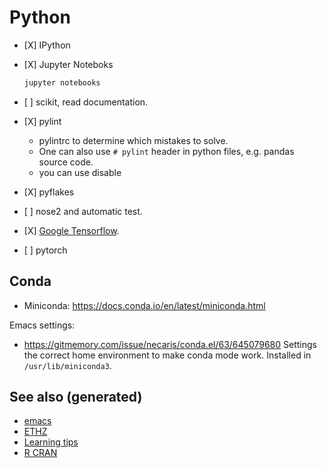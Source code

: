 # Python

  - \[X\] IPython

  - \[X\] Jupyter Noteboks
    
    ``` bash
    jupyter notebooks
    ```

  - \[ \] scikit, read documentation.

  - \[X\] pylint
    
      - pylintrc to determine which mistakes to solve.
      - One can also use `# pylint` header in python files, e.g. pandas
        source code.
      - you can use disable

  - \[X\] pyflakes

  - \[ \] nose2 and automatic test.

  - \[X\] [Google Tensorflow](https://www.tensorflow.org/).

  - \[ \] pytorch

## Conda

  - Miniconda: <https://docs.conda.io/en/latest/miniconda.html>

Emacs settings:

  - <https://gitmemory.com/issue/necaris/conda.el/63/645079680> Settings
    the correct home environment to make conda mode work. Installed in
    `/usr/lib/miniconda3`.

## See also (generated)

  - [emacs](./20201220130520-emacs_configuration.md)
  - [ETHZ](./20200430153912-ethz.md)
  - [Learning tips](./20200505111243-learning_tips.md)
  - [R CRAN](./r_cran.md)
